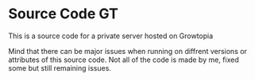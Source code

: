 # Source Code GT
 This is a source code for a private server hosted on Growtopia

Mind that there can be major issues when running on diffrent versions or attributes of this source code.
Not all of the code is made by me, fixed some but still remaining issues.
